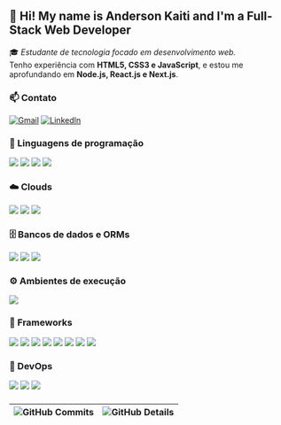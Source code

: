 ## 👋 Hi! My name is Anderson Kaiti and I'm a Full-Stack Web Developer

🎓 _Estudante de tecnologia focado em desenvolvimento web._  
Tenho experiência com **HTML5, CSS3 e JavaScript**, e estou me aprofundando em **Node.js, React.js e Next.js**.

### 📫 Contato

[![Gmail](https://img.shields.io/badge/Gmail-D14836?style=flat&logo=gmail&logoColor=white)](mailto:anderkaiti@gmail.com)
[![LinkedIn](https://img.shields.io/badge/LinkedIn-0A66C2?style=flat&logo=linkedin&logoColor=white)](https://www.linkedin.com/in/anderson-kaiti-67906126a/)

### 🧠 Linguagens de programação

  <img src="https://img.shields.io/badge/HTML-333333?style=flat&logo=html5" />
  <img src="https://img.shields.io/badge/CSS3-333333?style=flat&logo=css" />
  <img src="https://img.shields.io/badge/JavaScript-333333?style=flat&logo=javascript" />
  <img src="https://img.shields.io/badge/TypeScript-333333?style=flat&logo=typescript" />

### ☁️ Clouds

  <img src="https://img.shields.io/badge/Vercel-333333?style=flat&logo=vercel" />
  <img src="https://img.shields.io/badge/Azure-333333?style=flat&logo=azure" />
  <img src="https://img.shields.io/badge/Firebase-333333?style=flat&logo=firebase&logoColor=FFC929" />

### 🗄️ Bancos de dados e ORMs

  <img src="https://img.shields.io/badge/MySQL-333333?style=flat&logo=mysql" />
  <img src="https://img.shields.io/badge/MongoDB-333333?style=flat&logo=mongodb" />
  <img src="https://img.shields.io/badge/Prisma-333333?style=flat&logo=prisma" />

### ⚙️ Ambientes de execução

  <img src="https://img.shields.io/badge/Node.js-333333?style=flat&logo=node.js" />

### 🧩 Frameworks

  <img src="https://img.shields.io/badge/React.js-333333?style=flat&logo=react" />
  <img src="https://img.shields.io/badge/Next.js-333333?style=flat&logo=next.js" />
  <img src="https://img.shields.io/badge/TailwindCSS-333333?style=flat&logo=tailwindcss" />
  <img src="https://img.shields.io/badge/Bootstrap-333333?style=flat&logo=bootstrap" />
  <img src="https://img.shields.io/badge/React Native-333333?style=flat&logo=react" />
  <img src="https://img.shields.io/badge/Express-333333?style=flat&logo=express" />
  <img src="https://img.shields.io/badge/Angular-333333?style=flat&logo=angular" />
  <img src="https://img.shields.io/badge/Laravel-333333?style=flat&logo=laravel" />

### 🚀 DevOps

  <img src="https://img.shields.io/badge/Git-333333?style=flat&logo=git" />
  <img src="https://img.shields.io/badge/GitHub-333333?style=flat&logo=github" />
  <img src="https://img.shields.io/badge/Docker-333333?style=flat&logo=docker" />

###

| ![GitHub Commits](https://github-readme-stats.vercel.app/api/top-langs/?username=andersonkaiti&layout=compact&langs_count=7&theme=dark) | ![GitHub Details](https://github-readme-stats.vercel.app/api?username=andersonkaiti&show_icons=true&theme=dark) |
| --------------------------------------------------------------------------------------------------------------------------------------- | --------------------------------------------------------------------------------------------------------------- |
